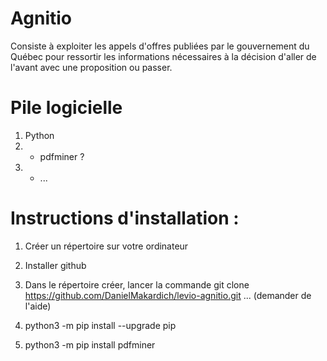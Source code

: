 Agnitio
=======

Consiste à exploiter les appels d'offres publiées par le gouvernement du Québec 
pour ressortir les informations nécessaires 
à la décision d'aller de l'avant avec une proposition ou passer.

Pile logicielle
===============
   1. Python
   2.   - pdfminer ?
   3.   - ...
   

Instructions d'installation :
=============================
1. Créer un répertoire sur votre ordinateur
2. Installer github
3. Dans le répertoire créer, lancer la commande
      git clone https://github.com/DanielMakardich/levio-agnitio.git
      ... (demander de l'aide)
      
3. python3 -m pip install --upgrade pip
4. python3 -m pip install pdfminer

